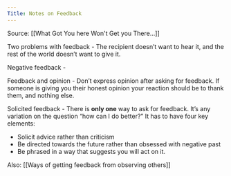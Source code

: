 ```yaml
---
Title: Notes on Feedback 
---
```


Source: [[What Got You here Won't Get you There...]]

Two problems with feedback - The recipient doesn’t want to hear it, and the rest of the world doesn’t want to give it.

Negative feedback - 

Feedback and opinion - Don’t express opinion after asking for feedback. If someone is giving you their honest opinion your reaction should be to thank them, and nothing else.

Solicited feedback - There is **only one** way to ask for feedback. It’s any variation on the question “how can I do better?” 
It has to have four key elements:
* Solicit advice rather than criticism
* Be directed towards the future rather than obsessed with negative past
* Be phrased in a way that suggests you will act on it.

Also: [[Ways of getting feedback from observing others]]